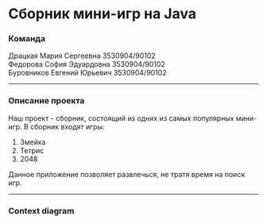 # Сборник мини-игр на Java
### Команда
Драцкая Мария Сергеевна 3530904/90102  
Федорова София Эдуардовна 3530904/90102  
Буровников Евгений Юрьевич 3530904/90102

___

### Описание проекта
Наш проект - сборник, состоящий из одних из самых популярных мини-игр. В сборник входят игры:
1. Змейка
2. Тетрис
3. 2048

Данное приложение позволяет развлечься, не тратя время на поиск игр. 

___

### Context diagram
